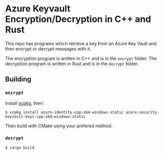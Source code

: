 # Azure Keyvault Encryption/Decryption in C++ and Rust

This repo has programs which retrieve a key from an Azure Key Vault and then encrypt or decrypt messages with it.

The encryption program is written in C++ and is in the `encrypt` folder. The decryption program is written in Rust and is in the `decrypt` folder.

## Building

### `encrypt`

Install [vcpkg](https://vcpkg.io/), then:

```
$ vcpkg install azure-identity-cpp:x64-windows-static azure-security-keyvault-keys-cpp:x64-windows-static
```

Then build with CMake using your prefered method.


### `decrypt`

```
$ cargo build
```
